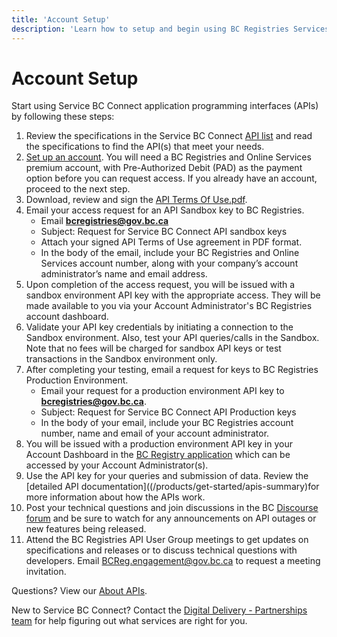 ```yaml
---
title: 'Account Setup'
description: 'Learn how to setup and begin using BC Registries Services and APIs'
---
```


# Account Setup

Start using Service BC Connect application programming interfaces (APIs) by following these steps:

1. Review the specifications in the Service BC Connect [API list](/products/get-started/apis-summary) and read the specifications to find the API(s) that meet your needs.
2. [Set up an account](https://www2.gov.bc.ca/gov/content/employment-business/business/managing-a-business/permits-licences/news-updates/modernization-updates/modernization-resources#setupacct). You will need a BC Registries and Online Services premium account, with Pre-Authorized Debit (PAD) as the payment option before you can request access. If you already have an account, proceed to the next step.
3. Download, review and sign the <a href="shared/api-terms-of-use.pdf" download="API-Terms-of-Use.pdf" target="_blank">API Terms Of Use.pdf</a>.
4. Email your access request for an API Sandbox key to BC Registries.
   - Email **bcregistries@gov.bc.ca**
   - Subject: Request for Service BC Connect API sandbox keys
   - Attach your signed API Terms of Use agreement in PDF format.
   - In the body of the email, include your BC Registries and Online Services account number, along with your company’s account administrator’s name and email address.
5. Upon completion of the access request, you will be issued with a sandbox environment API key with the appropriate access. They will be made available to you via your Account Administrator's BC Registries account dashboard.
6. Validate your API key credentials by initiating a connection to the Sandbox environment. Also, test your API queries/calls in the Sandbox. Note that no fees will be charged for sandbox API keys or test transactions in the Sandbox environment only.
7. After completing your testing, email a request for keys to BC Registries Production Environment.
   - Email your request for a production environment API key to **bcregistries@gov.bc.ca**.
   - Subject: Request for Service BC Connect API Production keys
   - In the body of your email, include your BC Registries account number, name and email of your account administrator.
8. You will be issued with a production environment API key in your Account Dashboard in the <a href="https://www.bcregistry.gov.bc.ca/" target="_blank">BC Registry application</a> which can be accessed by your Account Administrator(s).
9. Use the API key for your queries and submission of data. Review the [detailed API documentation]((/products/get-started/apis-summary)for more information about how the APIs work.
10. Post your technical questions and join discussions in the BC <a href="https://discourse.onebc.ca/c/announcements/11" target="_blank">Discourse forum</a> and be sure to watch for any announcements on API outages or new features being released.
11. Attend the BC Registries API User Group meetings to get updates on specifications and releases or to discuss technical questions with developers. Email BCReg.engagement@gov.bc.ca to request a meeting invitation.

Questions? View our [About APIs](/products/get-started/about#frequently-asked-questions).

New to Service BC Connect? Contact the [Digital Delivery - Partnerships team](https://docs.google.com/forms/d/e/1FAIpQLSe_wKlgPMm9lf1Gdb-TPBzKw1Kki-U57dk1ni1WnHuzAaESsQ/viewform) for help figuring out what services are right for you.
